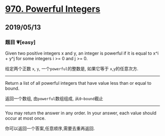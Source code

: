 # [970. Powerful Integers](https://leetcode.com/problems/powerful-integers/)

## 2019/05/13

### 题目 💗[easy]

Given two positive integers x and y, an integer is powerful if it is equal to x^i + y^j for some integers i >= 0 and j >= 0.

给定两个正数 `x`, `y`, 一个`powerful`的整数是, 如果它等于 `x`,`y`的任意次方.

---

Return a list of all powerful integers that have value less than or equal to bound.

返回一个数组, 由`powerful`数组组成, 从`0~bound`截止

---

You may return the answer in any order. In your answer, each value should occur at most once.

你可以返回一个答案,任意顺序,需要去重再返回.
